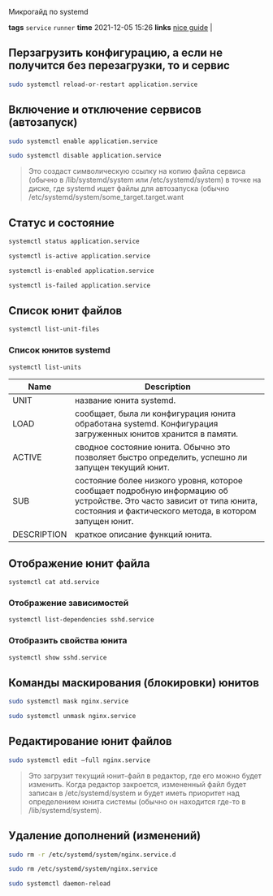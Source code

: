 Микрогайд по systemd

**tags** `service` `runner`
**time** 2021-12-05 15:26
**links** [nice guide](https://www.8host.com/blog/upravlenie-servisami-i-yunitami-systemd-s-pomoshhyu-systemctl/) |

## Перзагрузить конфигурацию, а если не получится без перезагрузки, то и сервис
```bash
sudo systemctl reload-or-restart application.service
```

## Включение и отключение сервисов (автозапуск)
```bash
sudo systemctl enable application.service

sudo systemctl disable application.service
```

> Это создаст символическую ссылку на копию файла сервиса (обычно в /lib/systemd/system или /etc/systemd/system) в точке на диске, где systemd ищет файлы для автозапуска (обычно /etc/systemd/system/some_target.target.want

## Статус и состояние
```bash
systemctl status application.service

systemctl is-active application.service

systemctl is-enabled application.service

systemctl is-failed application.service
```

## Список юнит файлов
```bash
systemctl list-unit-files
```

### Список юнитов systemd
```bash
systemctl list-units
```
|Name|Description|
|--|--|
|UNIT|название юнита systemd.| 
|LOAD|сообщает, была ли конфигурация юнита обработана systemd. Конфигурация загруженных юнитов хранится в памяти.|
|ACTIVE|сводное состояние юнита. Обычно это позволяет быстро определить, успешно ли запущен текущий юнит.|
|SUB|состояние более низкого уровня, которое сообщает подробную информацию об устройстве. Это часто зависит от типа юнита, состояния и фактического метода, в котором запущен юнит.|
|DESCRIPTION|краткое описание функций юнита.|

## Отображение юнит файла
```bash
systemctl cat atd.service
```

### Отображение зависимостей
```bash
systemctl list-dependencies sshd.service
```

### Отобразить свойства юнита
```bash
systemctl show sshd.service
````

## Команды маскирования (блокировки) юнитов
```bash
sudo systemctl mask nginx.service

sudo systemctl unmask nginx.service
```

## Редактирование юнит файлов
```bash
sudo systemctl edit –full nginx.service
```
> Это загрузит текущий юнит-файл в редактор, где его можно будет изменить. Когда редактор закроется, измененный файл будет записан в /etc/systemd/system и будет иметь приоритет над определением юнита системы (обычно он находится где-то в /lib/systemd/system).

## Удаление дополнений (изменений)
```bash
sudo rm -r /etc/systemd/system/nginx.service.d

sudo rm /etc/systemd/system/nginx.service

sudo systemctl daemon-reload
```

